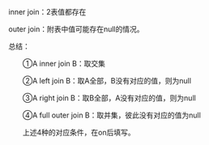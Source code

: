 inner join：2表值都存在

outer join：附表中值可能存在null的情况。

总结：

　　①A inner join B：取交集

　　②A left join B：取A全部，B没有对应的值，则为null

　　③A right join B：取B全部，A没有对应的值，则为null

　　④A full outer join B：取并集，彼此没有对应的值为null

　　上述4种的对应条件，在on后填写。
